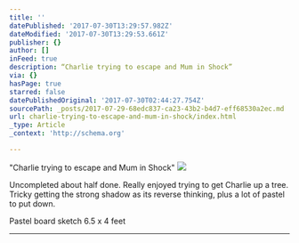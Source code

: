 ```yaml
---
title: ''
datePublished: '2017-07-30T13:29:57.982Z'
dateModified: '2017-07-30T13:29:53.661Z'
publisher: {}
author: []
inFeed: true
description: “Charlie trying to escape and Mum in Shock”
via: {}
hasPage: true
starred: false
datePublishedOriginal: '2017-07-30T02:44:27.754Z'
sourcePath: _posts/2017-07-29-68edc837-ca23-43b2-b4d7-eff68530a2ec.md
url: charlie-trying-to-escape-and-mum-in-shock/index.html
_type: Article
_context: 'http://schema.org'

---
```

"Charlie trying to escape and Mum in Shock"
![](https://the-grid-user-content.s3-us-west-2.amazonaws.com/767d1030-e3d5-4aeb-bac5-f5778b306e98.jpg)

Uncompleted about half done. Really enjoyed trying to get Charlie up a tree. Tricky getting the strong shadow as its reverse thinking, plus a lot of pastel to put down.

Pastel board sketch 6.5 x 4 feet

---